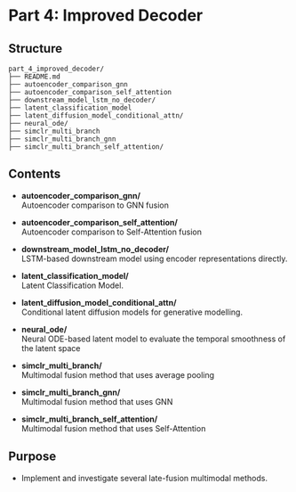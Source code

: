 # Part 4: Improved Decoder

## Structure

```
part_4_improved_decoder/
├── README.md
├── autoencoder_comparison_gnn
├── autoencoder_comparison_self_attention
├── downstream_model_lstm_no_decoder/
├── latent_classification_model
├── latent_diffusion_model_conditional_attn/
├── neural_ode/
├── simclr_multi_branch
├── simclr_multi_branch_gnn
├── simclr_multi_branch_self_attention/
```

## Contents

- **autoencoder_comparison_gnn/**  
  Autoencoder comparison to GNN fusion

- **autoencoder_comparison_self_attention/**  
  Autoencoder comparison to Self-Attention fusion

- **downstream_model_lstm_no_decoder/**  
  LSTM-based downstream model using encoder representations directly.

- **latent_classification_model/**  
  Latent Classification Model. 

- **latent_diffusion_model_conditional_attn/**  
  Conditional latent diffusion models for generative modelling. 

- **neural_ode/**  
  Neural ODE-based latent model to evaluate the temporal smoothness of the latent space 

- **simclr_multi_branch/**  
  Multimodal fusion method that uses average pooling

- **simclr_multi_branch_gnn/**  
  Multimodal fusion method that uses GNN

- **simclr_multi_branch_self_attention/**   
   Multimodal fusion method that uses Self-Attention


## Purpose

- Implement and investigate several late-fusion multimodal methods.